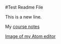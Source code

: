 #Test Readme File

This is a new line.

My [course notes](./notes.txt)

[Image of my Atom editor](.\images\deepLevelLinking.png)
